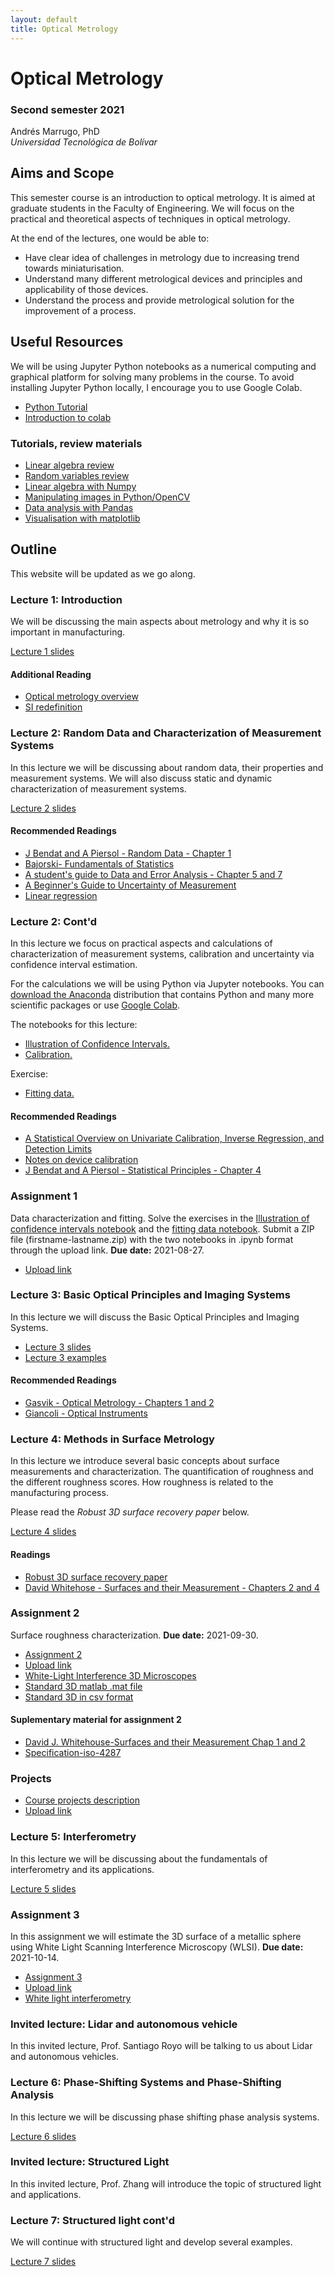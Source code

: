 ```yaml
---
layout: default
title: Optical Metrology
---
```


# Optical Metrology

### Second semester 2021

Andrés Marrugo, PhD       
*Universidad Tecnológica de Bolívar*

##  Aims and Scope

This semester course is an introduction to optical metrology. It is aimed at graduate students in the Faculty of Engineering. We will focus on the practical and theoretical aspects of techniques in optical metrology.

At the end of the lectures, one would be able to:

- Have clear idea of challenges in metrology due to increasing trend towards miniaturisation.
- Understand many different metrological devices and principles and applicability of those devices.
- Understand the process and provide metrological solution for the improvement of a process.

<!-- Prior knowledge of this course includes probability, linear algebra, and calculus. Programming experience in MATLAB is desirable, but not required. -->


<!-- This semester course is an introduction to computer vision. It is aimed at graduate students in the Faculty of Engineering. We will focus on the practical and theoretical aspects of techniques in computer vision. -->

<!-- At the end of the lectures, one would be able to:

- Have clear idea of challenges in computer vision due to increasing use in mobile applications.
- Understand many different computer vision algorithms and approaches.
- Implement computer vision algorithms for mid-level vision tasks. -->


## Useful Resources
 
We will be using Jupyter Python notebooks as a numerical computing and graphical platform for solving many problems in the course. To avoid installing Jupyter Python locally, I encourage you to use Google Colab. 

- [Python Tutorial](https://colab.research.google.com/github/cs231n/cs231n.github.io/blob/master/python-colab.ipynb)
- [Introduction to colab](https://colab.research.google.com/notebooks/welcome.ipynb)

### Tutorials, review materials

- [Linear algebra review](http://www.cse.ucsd.edu/classes/wi05/cse252a/linear_algebra_review.pdf)
- [Random variables review](http://www.cse.ucsd.edu/classes/wi05/cse252a/random_var_review.pdf)
- [Linear algebra with Numpy](https://github.com/agmarrugo/computer-vision-utb/blob/main/notebooks/00_Linear_algebra_with_Numpy.ipynb)
- [Manipulating images in Python/OpenCV](https://github.com/agmarrugo/computer-vision-utb/blob/main/notebooks/01_Image_Processing_in_Python_Final.ipynb)
- [Data analysis with Pandas](https://github.com/drvinceknight/Python-Mathematics-Handbook/blob/master/03-Data-analysis-with-Pandas.ipynb)
- [Visualisation with matplotlib](https://github.com/drvinceknight/Python-Mathematics-Handbook/blob/master/04-Visualisation-with-matplotlib.ipynb)



## Outline

This website will be updated as we go along.

### Lecture 1: Introduction

We will be discussing the main aspects about metrology and why it is so important in manufacturing. 

[Lecture 1 slides]({{site.url}}lectures/Lecture_01.pdf)

#### Additional Reading

- [Optical metrology overview]({{site.url}}pdfs/01-optical-metrology-overview.pdf)
- [SI redefinition](https://www.nist.gov/si-redefinition)


### Lecture 2: Random Data and Characterization of Measurement Systems

In this lecture we will be discussing about random data, their properties and measurement systems. We will also discuss static and dynamic characterization of measurement systems.

[Lecture 2 slides]({{site.url}}lectures/Lecture_02.pdf)

#### Recommended Readings

- [J Bendat and A Piersol - Random Data - Chapter 1]({{site.url}}pdfs/02-Bendat-Piersol-chapter-01.pdf)
- [Bajorski- Fundamentals of Statistics]({{site.url}}pdfs/02-fundamentals-of-statistics.pdf)
- [A student's guide to Data and Error Analysis - Chapter 5 and 7]({{site.url}}pdfs/guide-to-data-and-error-analysis.pdf)
- [A Beginner's Guide to Uncertainty of Measurement]({{site.url}}pdfs/mgpg11.pdf)
- [Linear regression]({{site.url}}https://en.wikipedia.org/wiki/Regression_analysis#Linear_regression "Regression analysis - Wikipedia, the free encyclopedia")

### Lecture 2: Cont'd

In this lecture we focus on practical aspects and calculations of characterization of measurement systems, calibration and uncertainty via confidence interval estimation.

For the calculations we will be using Python via Jupyter notebooks. You can [download the Anaconda](https://www.continuum.io/downloads) distribution that contains Python and many more scientific packages or use [Google Colab](http://colab.research.google.com/).

The notebooks for this lecture:

- [Illustration of Confidence Intervals.](http://nbviewer.jupyter.org/github/opi-lab/optical-metrology-2021/blob/gh-pages/notebooks/confidence_intervals.ipynb)
- [Calibration.](http://nbviewer.jupyter.org/github/opi-lab/optical-metrology-2021/blob/gh-pages/notebooks/calibracion.ipynb)


Exercise:

- [Fitting data.](https://nbviewer.jupyter.org/github/opi-lab/optical-metrology-2021/blob/gh-pages/notebooks/fitting.ipynb)
<!-- - [Fitting data.](https://github.com/opi-lab/optical-metrology-2021/blob/gh-pages/notebooks/fitting.ipynb) -->


#### Recommended Readings

- [A Statistical Overview on Univariate Calibration, Inverse Regression, and Detection Limits]({{site.url}}pdfs/Mass_Spectrom._Rev._Lavagnini_2006.pdf)
- [Notes on device calibration]({{site.url}}pdfs/03-NoteDeviceCalibration.pdf)
- [J Bendat and A Piersol - Statistical Principles  - Chapter 4]({{site.url}}pdfs/04-Bendat-Piersol-chapter-04.pdf)


### Assignment 1

Data characterization and fitting. Solve the exercises in the [Illustration of confidence intervals notebook](http://nbviewer.jupyter.org/github/opi-lab/optical-metrology-2021/blob/gh-pages/notebooks/confidence_intervals.ipynb) and the [fitting data notebook](https://nbviewer.jupyter.org/github/opi-lab/optical-metrology-2021/blob/gh-pages/notebooks/fitting.ipynb). Submit a ZIP file (firstname-lastname.zip) with the two notebooks in .ipynb format through the upload link. **Due date:** 2021-08-27.

- [Upload link](https://www.dropbox.com/request/3w5dgJDTkPP725CBmgOE)

### Lecture 3: Basic Optical Principles and Imaging Systems

In this lecture we will discuss the Basic Optical Principles and Imaging Systems.

- [Lecture 3 slides]({{site.url}}lectures/Lecture_03.pdf)    
- [Lecture 3 examples]({{site.url}}lectures/Lecture_03-examples.pdf)

#### Recommended Readings

- [Gasvik - Optical Metrology - Chapters 1 and 2]({{site.url}}pdfs/gasvik-01-02.pdf)
- [Giancoli - Optical Instruments]({{site.url}}pdfs/giancoli-ch-25-optical-instruments.pdf)


### Lecture 4: Methods in Surface Metrology
In this lecture we introduce several basic concepts about surface measurements and characterization. The quantification of roughness and the different roughness scores. How roughness is related to the manufacturing process.

Please read the *Robust 3D surface recovery paper* below.

[Lecture 4 slides]({{site.url}}lectures/Lecture_04.pdf)

#### Readings

- [Robust 3D surface recovery paper](https://arxiv.org/abs/1901.08153)
- [David Whitehose - Surfaces and their Measurement - Chapters 2 and 4](pdfs/whitehouse-surfaces-and-their-measurement-(2002).pdf)

### Assignment 2

Surface roughness characterization. **Due date:** 2021-09-30.

- [Assignment 2]({{site.url}}pdfs/Roughness-activity-presentation.pdf)    
- [Upload link](https://www.dropbox.com/request/oVKAF6gmXFJdGgsBwIoi)    
- [White-Light Interference 3D Microscopes]({{site.url}}pdfs/10-kevin-g-harding-handbook-of-optical-dimensional-metrology-wli-microscopy.pdf)    
- [Standard 3D matlab .mat file](https://www.dropbox.com/s/f9tr9z18bwoxu8c/standard_R3D.mat?dl=0)    
- [Standard 3D in csv format](https://www.dropbox.com/sh/cpt4x2xopdrqkbj/AACJpXsd-GhgCfWLlcpL9wJFa?dl=0)    

#### Suplementary material for assignment 2

- [David J. Whitehouse-Surfaces and their Measurement Chap 1 and 2](https://www.dropbox.com/s/d4mcz2v2hkyq5lm/David%20J.%20Whitehouse-Surfaces%20and%20their%20Measurement%20%282002%29.pdf?dl=0)    
- [Specification-iso-4287](https://www.dropbox.com/s/nbri2six0kqbeuc/Specification-iso-4287.pdf?dl=0)


### Projects

- [Course projects description]({{site.url}}projects)
- [Upload link](https://www.dropbox.com/request/ww1sjRejiD65ngupCB9z)


### Lecture 5: Interferometry

In this lecture we will be discussing about the fundamentals of interferometry and its applications.

[Lecture 5 slides]({{site.url}}lectures/Lecture_05.pdf)


### Assignment 3

In this assignment we will estimate the 3D surface of a metallic sphere using White Light Scanning Interference Microscopy (WLSI). **Due date:** 2021-10-14.

- [Assignment 3](https://nbviewer.jupyter.org/github/opi-lab/optical-metrology-2021/blob/gh-pages/notebooks/wlsi_processing.ipynb)    
- [Upload link](https://www.dropbox.com/request/oVKAF6gmXFJdGgsBwIoi) 
- [White light interferometry](pdf.pdf)

### Invited lecture: Lidar and autonomous vehicle

In this invited lecture, Prof. Santiago Royo will be talking to us about Lidar and autonomous vehicles.

<!-- [Lecture slides]({{site.url}}lectures/Lecture_lidar.pdf) -->

### Lecture 6: Phase-Shifting Systems and Phase-Shifting Analysis

In this lecture we will be discussing phase shifting phase analysis systems.

[Lecture 6 slides]({{site.url}}lectures/Lecture_06.pdf)

### Invited lecture: Structured Light

In this invited lecture, Prof. Zhang will introduce the topic of structured light and applications.

### Lecture 7: Structured light cont'd

We will continue with structured light and develop several examples.

[Lecture 7 slides]({{site.url}}lectures/Lecture_07.pdf)
